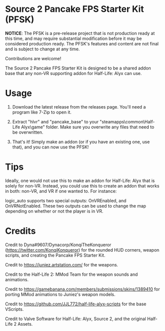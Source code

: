 # Source 2 Pancake FPS Starter Kit (PFSK)
**NOTICE**: The PFSK is a pre-release project that is not production ready at this time, and may require substantial modification before it may be considered production ready. The PFSK's features and content are not final and is subject to change at any time.

Contributions are welcome!

The Source 2 Pancake FPS Starter Kit is designed to be a shared addon base that any non-VR supporting addon for Half-Life: Alyx can use.

# Usage
1. Download the latest release from the releases page. You'll need a program like 7-Zip to open it.

2. Extract "hlvr" and "pancake_base" to your "steamapps\common\Half-Life Alyx\game\" folder. Make sure you overwrite any files that need to be overwritten.

3. That's it! Simply make an addon (or if you have an existing one, use that), and you can now use the PFSK!

# Tips
Ideally, one would not use this to make an addon for Half-Life: Alyx that is solely for non-VR. Instead, you could use this to create
an addon that works in both: non-VR, and VR if one wanted to. For instance:

logic_auto supports two special outputs: OnVREnabled, and OnVRNotEnabled. These two outputs can be used to change the map depending
on whether or not the player is in VR.

# Credits

Credit to Dyna#9607/Dynacorp/KonqiTheKonqueror (https://twitter.com/KonqiKonqueror) for the rounded HUD corners, weapon scripts, and creating the Pancake FPS Starter Kit.

Credit to https://juniez.artstation.com/ for the weapons.

Credit to the Half-Life 2: MMod Team for the weapon sounds and animations.

Credit to https://gamebanana.com/members/submissions/skins/1389410 for porting MMod animations to Juniez's weapon models.

Credit to https://github.com/JJL772/half-life-alyx-scripts for the base VScripts.

Credit to Valve Software for Half-Life: Alyx, Source 2, and the original Half-Life 2 Assets.
